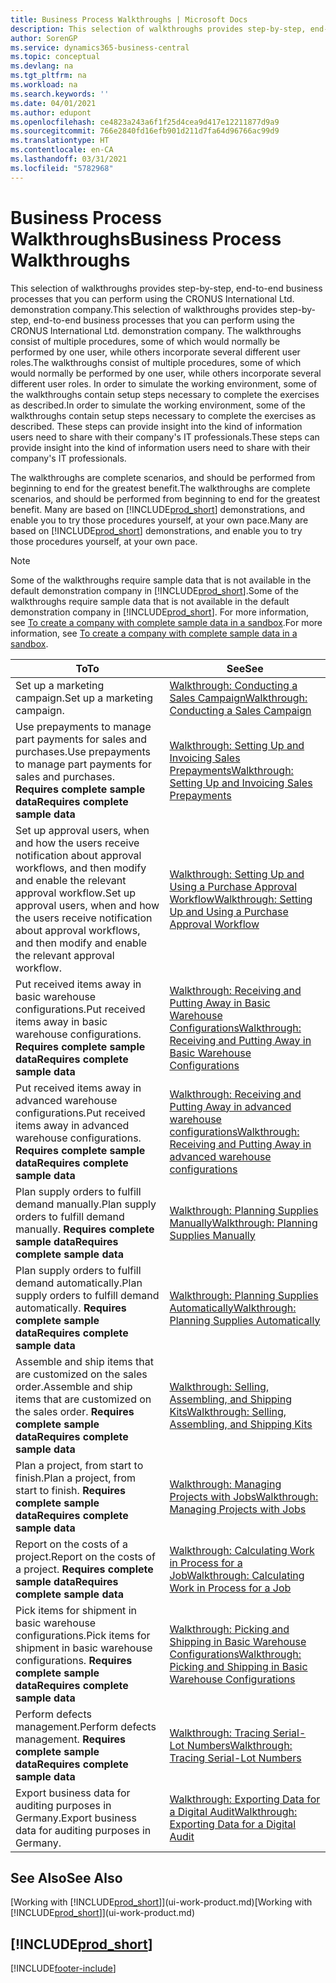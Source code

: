 ```yaml
---
title: Business Process Walkthroughs | Microsoft Docs
description: This selection of walkthroughs provides step-by-step, end-to-end business processes that you can perform using the CRONUS International Ltd. demonstration company.
author: SorenGP
ms.service: dynamics365-business-central
ms.topic: conceptual
ms.devlang: na
ms.tgt_pltfrm: na
ms.workload: na
ms.search.keywords: ''
ms.date: 04/01/2021
ms.author: edupont
ms.openlocfilehash: ce4823a243a6f1f25d4cea9d417e12211877d9a9
ms.sourcegitcommit: 766e2840fd16efb901d211d7fa64d96766ac99d9
ms.translationtype: HT
ms.contentlocale: en-CA
ms.lasthandoff: 03/31/2021
ms.locfileid: "5782968"
---
```

# <a name="business-process-walkthroughs"></a><span data-ttu-id="5c435-103">Business Process Walkthroughs</span><span class="sxs-lookup"><span data-stu-id="5c435-103">Business Process Walkthroughs</span></span>

<span data-ttu-id="5c435-104">This selection of walkthroughs provides step-by-step, end-to-end business processes that you can perform using the CRONUS International Ltd. demonstration company.</span><span class="sxs-lookup"><span data-stu-id="5c435-104">This selection of walkthroughs provides step-by-step, end-to-end business processes that you can perform using the CRONUS International Ltd. demonstration company.</span></span> <span data-ttu-id="5c435-105">The walkthroughs consist of multiple procedures, some of which would normally be performed by one user, while others incorporate several different user roles.</span><span class="sxs-lookup"><span data-stu-id="5c435-105">The walkthroughs consist of multiple procedures, some of which would normally be performed by one user, while others incorporate several different user roles.</span></span> <span data-ttu-id="5c435-106">In order to simulate the working environment, some of the walkthroughs contain setup steps necessary to complete the exercises as described.</span><span class="sxs-lookup"><span data-stu-id="5c435-106">In order to simulate the working environment, some of the walkthroughs contain setup steps necessary to complete the exercises as described.</span></span> <span data-ttu-id="5c435-107">These steps can provide insight into the kind of information users need to share with their company's IT professionals.</span><span class="sxs-lookup"><span data-stu-id="5c435-107">These steps can provide insight into the kind of information users need to share with their company's IT professionals.</span></span>  

 <span data-ttu-id="5c435-108">The walkthroughs are complete scenarios, and should be performed from beginning to end for the greatest benefit.</span><span class="sxs-lookup"><span data-stu-id="5c435-108">The walkthroughs are complete scenarios, and should be performed from beginning to end for the greatest benefit.</span></span> <span data-ttu-id="5c435-109">Many are based on [!INCLUDE[prod_short](includes/prod_short.md)] demonstrations, and enable you to try those procedures yourself, at your own pace.</span><span class="sxs-lookup"><span data-stu-id="5c435-109">Many are based on [!INCLUDE[prod_short](includes/prod_short.md)] demonstrations, and enable you to try those procedures yourself, at your own pace.</span></span>  

> [!NOTE]
> <span data-ttu-id="5c435-110">Some of the walkthroughs require sample data that is not available in the default demonstration company in [!INCLUDE[prod_short](includes/prod_short.md)].</span><span class="sxs-lookup"><span data-stu-id="5c435-110">Some of the walkthroughs require sample data that is not available in the default demonstration company in [!INCLUDE[prod_short](includes/prod_short.md)].</span></span> <span data-ttu-id="5c435-111">For more information, see [To create a company with complete sample data in a sandbox](across-how-create-sandbox-environment.md#to-create-a-company-with-complete-sample-data-in-a-sandbox).</span><span class="sxs-lookup"><span data-stu-id="5c435-111">For more information, see [To create a company with complete sample data in a sandbox](across-how-create-sandbox-environment.md#to-create-a-company-with-complete-sample-data-in-a-sandbox).</span></span>

|<span data-ttu-id="5c435-112">To</span><span class="sxs-lookup"><span data-stu-id="5c435-112">To</span></span>|<span data-ttu-id="5c435-113">See</span><span class="sxs-lookup"><span data-stu-id="5c435-113">See</span></span>|  
|--------|---------|  
|<span data-ttu-id="5c435-114">Set up a marketing campaign.</span><span class="sxs-lookup"><span data-stu-id="5c435-114">Set up a marketing campaign.</span></span>|[<span data-ttu-id="5c435-115">Walkthrough: Conducting a Sales Campaign</span><span class="sxs-lookup"><span data-stu-id="5c435-115">Walkthrough: Conducting a Sales Campaign</span></span>](walkthrough-conducting-a-sales-campaign.md)|  
|<span data-ttu-id="5c435-116">Use prepayments to manage part payments for sales and purchases.</span><span class="sxs-lookup"><span data-stu-id="5c435-116">Use prepayments to manage part payments for sales and purchases.</span></span> <span data-ttu-id="5c435-117">**Requires complete sample data**</span><span class="sxs-lookup"><span data-stu-id="5c435-117">**Requires complete sample data**</span></span> |[<span data-ttu-id="5c435-118">Walkthrough: Setting Up and Invoicing Sales Prepayments</span><span class="sxs-lookup"><span data-stu-id="5c435-118">Walkthrough: Setting Up and Invoicing Sales Prepayments</span></span>](walkthrough-setting-up-and-invoicing-sales-prepayments.md)|  
|<span data-ttu-id="5c435-119">Set up approval users, when and how the users receive notification about approval workflows, and then modify and enable the relevant approval workflow.</span><span class="sxs-lookup"><span data-stu-id="5c435-119">Set up approval users, when and how the users receive notification about approval workflows, and then modify and enable the relevant approval workflow.</span></span>|[<span data-ttu-id="5c435-120">Walkthrough: Setting Up and Using a Purchase Approval Workflow</span><span class="sxs-lookup"><span data-stu-id="5c435-120">Walkthrough: Setting Up and Using a Purchase Approval Workflow</span></span>](walkthrough-setting-up-and-using-a-purchase-approval-workflow.md)|  
|<span data-ttu-id="5c435-121">Put received items away in basic warehouse configurations.</span><span class="sxs-lookup"><span data-stu-id="5c435-121">Put received items away in basic warehouse configurations.</span></span> <span data-ttu-id="5c435-122">**Requires complete sample data**</span><span class="sxs-lookup"><span data-stu-id="5c435-122">**Requires complete sample data**</span></span>|[<span data-ttu-id="5c435-123">Walkthrough: Receiving and Putting Away in Basic Warehouse Configurations</span><span class="sxs-lookup"><span data-stu-id="5c435-123">Walkthrough: Receiving and Putting Away in Basic Warehouse Configurations</span></span>](walkthrough-receiving-and-putting-away-in-basic-warehousing.md)|  
|<span data-ttu-id="5c435-124">Put received items away in advanced warehouse configurations.</span><span class="sxs-lookup"><span data-stu-id="5c435-124">Put received items away in advanced warehouse configurations.</span></span> <span data-ttu-id="5c435-125">**Requires complete sample data**</span><span class="sxs-lookup"><span data-stu-id="5c435-125">**Requires complete sample data**</span></span>|[<span data-ttu-id="5c435-126">Walkthrough: Receiving and Putting Away in advanced warehouse configurations</span><span class="sxs-lookup"><span data-stu-id="5c435-126">Walkthrough: Receiving and Putting Away in advanced warehouse configurations</span></span>](walkthrough-receiving-and-putting-away-in-advanced-warehousing.md)|  
|<span data-ttu-id="5c435-127">Plan supply orders to fulfill demand manually.</span><span class="sxs-lookup"><span data-stu-id="5c435-127">Plan supply orders to fulfill demand manually.</span></span> <span data-ttu-id="5c435-128">**Requires complete sample data**</span><span class="sxs-lookup"><span data-stu-id="5c435-128">**Requires complete sample data**</span></span>|[<span data-ttu-id="5c435-129">Walkthrough: Planning Supplies Manually</span><span class="sxs-lookup"><span data-stu-id="5c435-129">Walkthrough: Planning Supplies Manually</span></span>](walkthrough-planning-supplies-manually.md)|  
|<span data-ttu-id="5c435-130">Plan supply orders to fulfill demand automatically.</span><span class="sxs-lookup"><span data-stu-id="5c435-130">Plan supply orders to fulfill demand automatically.</span></span> <span data-ttu-id="5c435-131">**Requires complete sample data**</span><span class="sxs-lookup"><span data-stu-id="5c435-131">**Requires complete sample data**</span></span>|[<span data-ttu-id="5c435-132">Walkthrough: Planning Supplies Automatically</span><span class="sxs-lookup"><span data-stu-id="5c435-132">Walkthrough: Planning Supplies Automatically</span></span>](walkthrough-planning-supplies-automatically.md)|  
|<span data-ttu-id="5c435-133">Assemble and ship items that are customized on the sales order.</span><span class="sxs-lookup"><span data-stu-id="5c435-133">Assemble and ship items that are customized on the sales order.</span></span> <span data-ttu-id="5c435-134">**Requires complete sample data**</span><span class="sxs-lookup"><span data-stu-id="5c435-134">**Requires complete sample data**</span></span>|[<span data-ttu-id="5c435-135">Walkthrough: Selling, Assembling, and Shipping Kits</span><span class="sxs-lookup"><span data-stu-id="5c435-135">Walkthrough: Selling, Assembling, and Shipping Kits</span></span>](walkthrough-selling-assembling-and-shipping-kits.md)|  
|<span data-ttu-id="5c435-136">Plan a project, from start to finish.</span><span class="sxs-lookup"><span data-stu-id="5c435-136">Plan a project, from start to finish.</span></span> <span data-ttu-id="5c435-137">**Requires complete sample data**</span><span class="sxs-lookup"><span data-stu-id="5c435-137">**Requires complete sample data**</span></span>|[<span data-ttu-id="5c435-138">Walkthrough: Managing Projects with Jobs</span><span class="sxs-lookup"><span data-stu-id="5c435-138">Walkthrough: Managing Projects with Jobs</span></span>](walkthrough-managing-projects-with-jobs.md)|  
|<span data-ttu-id="5c435-139">Report on the costs of a project.</span><span class="sxs-lookup"><span data-stu-id="5c435-139">Report on the costs of a project.</span></span> <span data-ttu-id="5c435-140">**Requires complete sample data**</span><span class="sxs-lookup"><span data-stu-id="5c435-140">**Requires complete sample data**</span></span>|[<span data-ttu-id="5c435-141">Walkthrough: Calculating Work in Process for a Job</span><span class="sxs-lookup"><span data-stu-id="5c435-141">Walkthrough: Calculating Work in Process for a Job</span></span>](walkthrough-calculating-work-in-process-for-a-job.md)|  
|<span data-ttu-id="5c435-142">Pick items for shipment in basic warehouse configurations.</span><span class="sxs-lookup"><span data-stu-id="5c435-142">Pick items for shipment in basic warehouse configurations.</span></span> <span data-ttu-id="5c435-143">**Requires complete sample data**</span><span class="sxs-lookup"><span data-stu-id="5c435-143">**Requires complete sample data**</span></span>|[<span data-ttu-id="5c435-144">Walkthrough: Picking and Shipping in Basic Warehouse Configurations</span><span class="sxs-lookup"><span data-stu-id="5c435-144">Walkthrough: Picking and Shipping in Basic Warehouse Configurations</span></span>](walkthrough-picking-and-shipping-in-basic-warehousing.md)|  
|<span data-ttu-id="5c435-145">Perform defects management.</span><span class="sxs-lookup"><span data-stu-id="5c435-145">Perform defects management.</span></span> <span data-ttu-id="5c435-146">**Requires complete sample data**</span><span class="sxs-lookup"><span data-stu-id="5c435-146">**Requires complete sample data**</span></span>|[<span data-ttu-id="5c435-147">Walkthrough: Tracing Serial-Lot Numbers</span><span class="sxs-lookup"><span data-stu-id="5c435-147">Walkthrough: Tracing Serial-Lot Numbers</span></span>](walkthrough-tracing-serial-lot-numbers.md)|
|<span data-ttu-id="5c435-148">Export business data for auditing purposes in Germany.</span><span class="sxs-lookup"><span data-stu-id="5c435-148">Export business data for auditing purposes in Germany.</span></span>|[<span data-ttu-id="5c435-149">Walkthrough: Exporting Data for a Digital Audit</span><span class="sxs-lookup"><span data-stu-id="5c435-149">Walkthrough: Exporting Data for a Digital Audit</span></span>](LocalFunctionality/Germany/walkthrough-exporting-data-for-a-digital-audit.md)|

## <a name="see-also"></a><span data-ttu-id="5c435-150">See Also</span><span class="sxs-lookup"><span data-stu-id="5c435-150">See Also</span></span>

<span data-ttu-id="5c435-151">[Working with [!INCLUDE[prod_short](includes/prod_short.md)]](ui-work-product.md)</span><span class="sxs-lookup"><span data-stu-id="5c435-151">[Working with [!INCLUDE[prod_short](includes/prod_short.md)]](ui-work-product.md)</span></span>  

## [!INCLUDE[prod_short](includes/free_trial_md.md)]  


[!INCLUDE[footer-include](includes/footer-banner.md)]